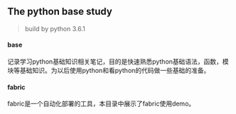 ## The python base study

> build by python 3.6.1

#### base
记录学习python基础知识相关笔记，目的是快速熟悉python基础语法，函数，模块等基础知识。为以后使用python和看python的代码做一些基础的准备。

#### fabric
fabric是一个自动化部署的工具，本目录中展示了fabric使用demo。